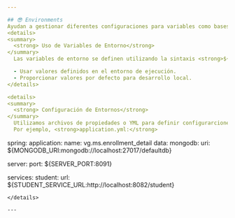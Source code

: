 ```yaml
---

## 😎 Environments
Ayudan a gestionar diferentes configuraciones para variables como bases de datos, credenciales, servicios externos, y otras propiedades que pueden variar según el entorno.
<details>
<summary>
  <strong> Uso de Variables de Entorno</strong>
</summary>
  Las variables de entorno se definen utilizando la sintaxis <strong>${VARIABLE_NAME:default_value}.</strong> 

  - Usar valores definidos en el entorno de ejecución.
  - Proporcionar valores por defecto para desarrollo local.
</details>

<details>
<summary>
  <strong> Configuración de Entornos</strong> 
</summary>
  Utilizamos archivos de propiedades o YML para definir configurarciones de cada entorno. 
  Por ejemplo, <strong>application.yml:</strong>

  ``` 
spring:
  application:
    name: vg.ms.enrollment_detail
  data:
    mongodb:
      uri: ${MONGODB_URI:mongodb://localhost:27017/defaultdb}

server:
  port: ${SERVER_PORT:8091}

services:
  student:
    url: ${STUDENT_SERVICE_URL:http://localhost:8082/student}
 ```
</details>

---
```

